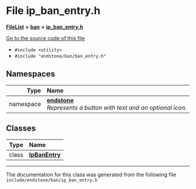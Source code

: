 

# File ip\_ban\_entry.h



[**FileList**](files.md) **>** [**ban**](dir_f1b1f2e9abb31749ef58cd98f22bcd78.md) **>** [**ip\_ban\_entry.h**](ip__ban__entry_8h.md)

[Go to the source code of this file](ip__ban__entry_8h_source.md)



* `#include <utility>`
* `#include "endstone/ban/ban_entry.h"`













## Namespaces

| Type | Name |
| ---: | :--- |
| namespace | [**endstone**](namespaceendstone.md) <br>_Represents a button with text and an optional icon._  |


## Classes

| Type | Name |
| ---: | :--- |
| class | [**IpBanEntry**](classendstone_1_1IpBanEntry.md) <br> |



















































------------------------------
The documentation for this class was generated from the following file `include/endstone/ban/ip_ban_entry.h`

